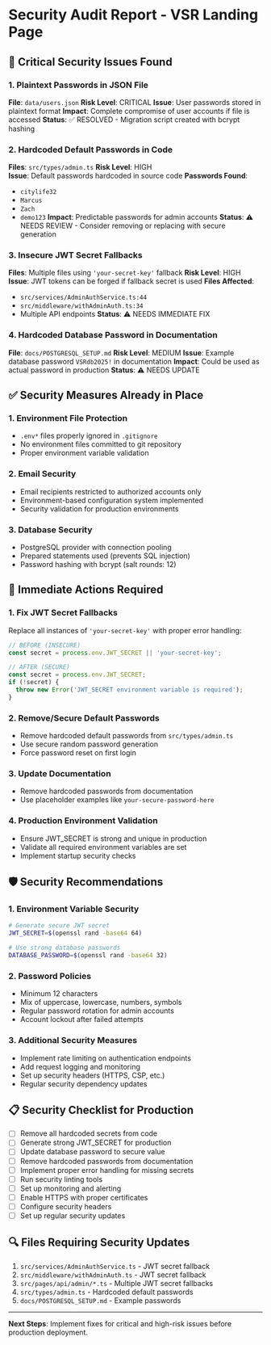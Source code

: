 # Security Audit Report - VSR Landing Page

## 🚨 Critical Security Issues Found

### 1. Plaintext Passwords in JSON File
**File**: `data/users.json`
**Risk Level**: CRITICAL
**Issue**: User passwords stored in plaintext format
**Impact**: Complete compromise of user accounts if file is accessed
**Status**: ✅ RESOLVED - Migration script created with bcrypt hashing

### 2. Hardcoded Default Passwords in Code
**Files**: `src/types/admin.ts`
**Risk Level**: HIGH  
**Issue**: Default passwords hardcoded in source code
**Passwords Found**:
- `citylife32`
- `Marcus`
- `Zach` 
- `demo123`
**Impact**: Predictable passwords for admin accounts
**Status**: ⚠️ NEEDS REVIEW - Consider removing or replacing with secure generation

### 3. Insecure JWT Secret Fallbacks
**Files**: Multiple files using `'your-secret-key'` fallback
**Risk Level**: HIGH
**Issue**: JWT tokens can be forged if fallback secret is used
**Files Affected**:
- `src/services/AdminAuthService.ts:44`
- `src/middleware/withAdminAuth.ts:34`
- Multiple API endpoints
**Status**: ⚠️ NEEDS IMMEDIATE FIX

### 4. Hardcoded Database Password in Documentation
**File**: `docs/POSTGRESQL_SETUP.md`
**Risk Level**: MEDIUM
**Issue**: Example database password `VSRdb2025!` in documentation
**Impact**: Could be used as actual password in production
**Status**: ⚠️ NEEDS UPDATE

## ✅ Security Measures Already in Place

### 1. Environment File Protection
- `.env*` files properly ignored in `.gitignore`
- No environment files committed to git repository
- Proper environment variable validation

### 2. Email Security
- Email recipients restricted to authorized accounts only
- Environment-based configuration system implemented
- Security validation for production environments

### 3. Database Security
- PostgreSQL provider with connection pooling
- Prepared statements used (prevents SQL injection)
- Password hashing with bcrypt (salt rounds: 12)

## 🔧 Immediate Actions Required

### 1. Fix JWT Secret Fallbacks
Replace all instances of `'your-secret-key'` with proper error handling:

```typescript
// BEFORE (INSECURE)
const secret = process.env.JWT_SECRET || 'your-secret-key';

// AFTER (SECURE)
const secret = process.env.JWT_SECRET;
if (!secret) {
  throw new Error('JWT_SECRET environment variable is required');
}
```

### 2. Remove/Secure Default Passwords
- Remove hardcoded default passwords from `src/types/admin.ts`
- Use secure random password generation
- Force password reset on first login

### 3. Update Documentation
- Remove hardcoded passwords from documentation
- Use placeholder examples like `your-secure-password-here`

### 4. Production Environment Validation
- Ensure JWT_SECRET is strong and unique in production
- Validate all required environment variables are set
- Implement startup security checks

## 🛡️ Security Recommendations

### 1. Environment Variable Security
```bash
# Generate secure JWT secret
JWT_SECRET=$(openssl rand -base64 64)

# Use strong database passwords
DATABASE_PASSWORD=$(openssl rand -base64 32)
```

### 2. Password Policies
- Minimum 12 characters
- Mix of uppercase, lowercase, numbers, symbols
- Regular password rotation for admin accounts
- Account lockout after failed attempts

### 3. Additional Security Measures
- Implement rate limiting on authentication endpoints
- Add request logging and monitoring
- Set up security headers (HTTPS, CSP, etc.)
- Regular security dependency updates

## 📋 Security Checklist for Production

- [ ] Remove all hardcoded secrets from code
- [ ] Generate strong JWT_SECRET for production
- [ ] Update database password to secure value
- [ ] Remove hardcoded passwords from documentation
- [ ] Implement proper error handling for missing secrets
- [ ] Run security linting tools
- [ ] Set up monitoring and alerting
- [ ] Enable HTTPS with proper certificates
- [ ] Configure security headers
- [ ] Set up regular security updates

## 🔍 Files Requiring Security Updates

1. `src/services/AdminAuthService.ts` - JWT secret fallback
2. `src/middleware/withAdminAuth.ts` - JWT secret fallback
3. `src/pages/api/admin/*.ts` - Multiple JWT secret fallbacks
4. `src/types/admin.ts` - Hardcoded default passwords
5. `docs/POSTGRESQL_SETUP.md` - Example passwords

---

**Next Steps**: Implement fixes for critical and high-risk issues before production deployment.